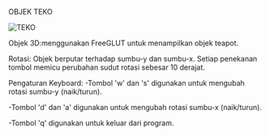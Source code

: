 OBJEK TEKO

![TEKO](https://github.com/Tesion1121/GKV-C2/blob/main/24060123140166/pertemuan5/Screenshot%202025-03-28%20182540.png?raw=true)

Objek 3D:menggunakan FreeGLUT untuk menampilkan objek teapot.

Rotasi: 
Objek berputar terhadap sumbu-y dan sumbu-x. Setiap penekanan tombol memicu perubahan sudut rotasi sebesar 10 derajat.

Pengaturan Keyboard:
-Tombol 'w' dan 's' digunakan untuk mengubah rotasi sumbu-y (naik/turun).

-Tombol 'd' dan 'a' digunakan untuk mengubah rotasi sumbu-x (naik/turun).

-Tombol 'q' digunakan untuk keluar dari program.
